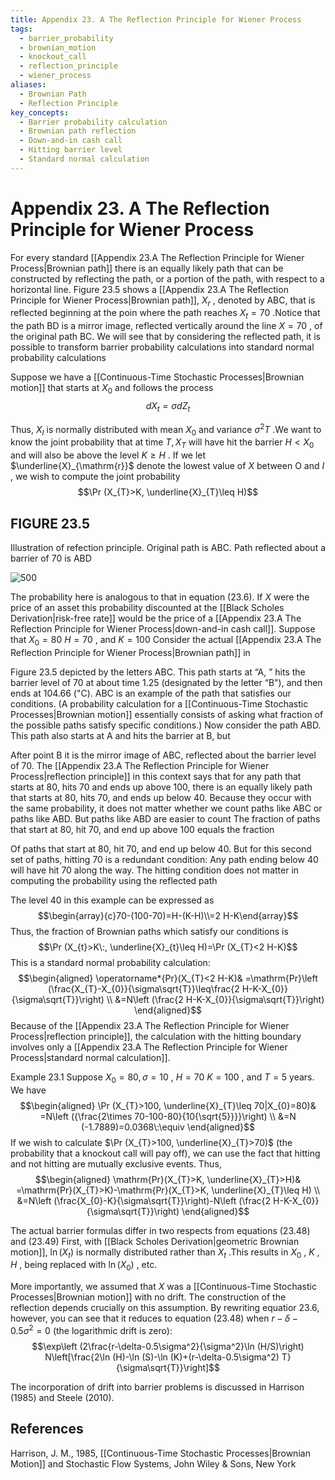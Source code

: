 ```yaml
---
title: Appendix 23. A The Reflection Principle for Wiener Process
tags:
  - barrier_probability
  - brownian_motion
  - knockout_call
  - reflection_principle
  - wiener_process
aliases:
  - Brownian Path
  - Reflection Principle
key_concepts:
  - Barrier probability calculation
  - Brownian path reflection
  - Down-and-in cash call
  - Hitting barrier level
  - Standard normal calculation
---
```


# Appendix 23. A The Reflection Principle for Wiener Process

For every standard [[Appendix 23.A The Reflection Principle for Wiener Process|Brownian path]] there is an equally likely path that can be constructed by reflecting the path,  or a portion of the path,  with respect to a horizontal line. Figure 23.5 shows a [[Appendix 23.A The Reflection Principle for Wiener Process|Brownian path]],  $X_{r}$ ,  denoted by ABC,  that is reflected beginning at the poin where the path reaches $X_{t}=70$ .Notice that the path BD is a mirror image,  reflected vertically around the line $X=70$ ,  of the original path BC. We will see that by considering the reflected path,  it is possible to transform barrier probability calculations into standard normal probability calculations

Suppose we have a [[Continuous-Time Stochastic Processes|Brownian motion]] that starts at $X_{0}$ and follows the process
$$dX_{t}=\sigma dZ_{t}$$

Thus,  $X_{I}$ is normally distributed with mean $X_{0}$ and variance $\sigma^{2}T$ .We want to know the joint probability that at time $T,      X_{T}$ will have hit the barrier $H<X_{0}$ and will also be above the level $K\geq H$ . If we let $\underline{X}_{\mathrm{r}}$ denote the lowest value of $X$ between O and $I$ ,  we wish to compute the joint probability
$$\Pr (X_{T}>K,      \underline{X}_{T}\leq H)$$

## FIGURE 23.5

Illustration of refection principle. Original path is ABC. Path reflected about a barrier of 70 is ABD

 ![500](https://storage.simpletex.cn/view/fccZYAwqiloApgLsGN23M6KRUUEMxlngK)

The probability here is analogous to that in equation (23.6). If $X$ were the price of an asset this probability discounted at the [[Black Scholes Derivation|risk-free rate]] would be the price of a [[Appendix 23.A The Reflection Principle for Wiener Process|down-and-in cash call]]. Suppose that $X_0=80$ $H=70$ ,  and $K=100$ Consider the actual [[Appendix 23.A The Reflection Principle for Wiener Process|Brownian path]] in

Figure 23.5 depicted by the letters ABC. This path starts at “A,  ” hits the barrier level of 70 at about time 1.25 (designated by the letter “B"),  and then ends at 104.66 ("C). ABC is an example of the path that satisfies our conditions. (A probability calculation for a [[Continuous-Time Stochastic Processes|Brownian motion]] essentially consists of asking what fraction of the possible paths satisfy specific conditions.) Now consider the path ABD. This path also starts at A and hits the barrier at B,  but

After point B it is the mirror image of ABC,  reflected about the barrier level of 70. The [[Appendix 23.A The Reflection Principle for Wiener Process|reflection principle]] in this context says that for any path that starts at 80,  hits 70 and ends up above 100,  there is an equally likely path that starts at 80,  hits 70,  and ends up below 40. Because they occur with the same probability,  it does not matter whether we count paths like ABC or paths like ABD. But paths like ABD are easier to count The fraction of paths that start at 80,  hit 70,  and end up above 100 equals the fraction

Of paths that start at 80,  hit 70,  and end up below 40. But for this second set of paths,  hitting 70 is a redundant condition: Any path ending below 40 will have hit 70 along the way. The hitting condition does not matter in computing the probability using the reflected path

The level 40 in this example can be expressed as$$\begin{array}{c}70-(100-70)=H-(K-H)\\=2 H-K\end{array}$$
Thus,  the fraction of Brownian paths which satisfy our conditions is$$\Pr (X_{t}>K\:,      \underline{X}_{t}\leq H)=\Pr (X_{T}<2 H-K)$$
This is a standard normal probability calculation:$$\begin{aligned}
\operatorname*{Pr}(X_{T}<2 H-K)& =\mathrm{Pr}\left (\frac{X_{T}-X_{0}}{\sigma\sqrt{T}}\leq\frac{2 H-K-X_{0}}{\sigma\sqrt{T}}\right) \\
&=N\left (\frac{2 H-K-X_{0}}{\sigma\sqrt{T}}\right)
\end{aligned}$$
Because of the [[Appendix 23.A The Reflection Principle for Wiener Process|reflection principle]],      the calculation with the hitting boundary involves only a [[Appendix 23.A The Reflection Principle for Wiener Process|standard normal calculation]].

Example 23.1 Suppose $X_{0}=80,      \sigma=10$ ,      $H=70$ $K=100$ ,      and $T=5$ years. We have$$\begin{aligned}
\Pr (X_{T}>100,      \underline{X}_{T}\leq 70|X_{0}=80)& =N\left ({\frac{2\times 70-100-80}{10{\sqrt{5}}}}\right) \\
&=N (-1.7889)=0.0368\:\equiv 
\end{aligned}$$
If we wish to calculate $\Pr (X_{T}>100,      \underline{X}_{T}>70)$ (the probability that a knockout call will pay off),      we can use the fact that hitting and not hitting are mutually exclusive events. Thus,      $$\begin{aligned}
\mathrm{Pr}(X_{T}>K,      \underline{X}_{T}>H)& =\mathrm{Pr}(X_{T}>K)-\mathrm{Pr}(X_{T}>K,      \underline{X}_{T}\leq H) \\
&=N\left (\frac{X_{0}-K}{\sigma\sqrt{T}}\right)-N\left (\frac{2 H-K-X_{0}}{\sigma\sqrt{T}}\right)
\end{aligned}$$

The actual barrier formulas differ in two respects from equations (23.48) and (23.49) First,      with [[Black Scholes Derivation|geometric Brownian motion]],      $\ln (X_{t})$ is normally distributed rather than $X_{t}$ .This results in $X_{0}$ ,      $K$ ,      $H$ ,      being replaced with $\ln (X_{0})$ ,      etc.

More importantly,      we assumed that $X$ was a [[Continuous-Time Stochastic Processes|Brownian motion]] with no drift. The construction of the reflection depends crucially on this assumption. By rewriting equatior 23.6,      however,      you can see that it reduces to equation (23.48) when $r-\delta-0.5\sigma^{2}=0$ (the logarithmic drift is zero):
$$\exp\left (2\frac{r-\delta-0.5\sigma^2}{\sigma^2}\ln (H/S)\right) N\left[\frac{2\ln (H)-\ln (S)-\ln (K)+(r-\delta-0.5\sigma^2) T}{\sigma\sqrt{T}}\right]$$

The incorporation of drift into barrier problems is discussed in Harrison (1985) and Steele (2010).

## References

Harrison,      J. M.,      1985,      [[Continuous-Time Stochastic Processes|Brownian Motion]] and Stochastic Flow Systems,      John Wiley & Sons,      New York